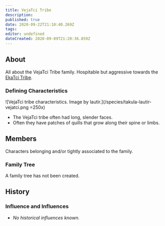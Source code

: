 ```yaml
---
title: VejaTci Tribe
description: 
published: true
date: 2020-09-22T21:10:40.269Z
tags: 
editor: undefined
dateCreated: 2020-09-09T21:20:36.859Z
---
```


## About

All about the VejaTci Tribe family. Hospitable but aggressive towards the [EkaTci Tribe](/genealogy/ekatci-tribe).

### Defining Characteristics

![VejaTci tribe characteristics. Image by lautir.](/species/takula-lautir-vejatci.png =250x)

- The VejaTci tribe often had long, slender faces.
- Often they have patches of quills that grow along their spine or limbs.

## Members

Characters belonging and/or tightly associated to the family.

### Family Tree

A family tree has not been created.

## History

### Influence and Influences

- *No historical influences known.*
